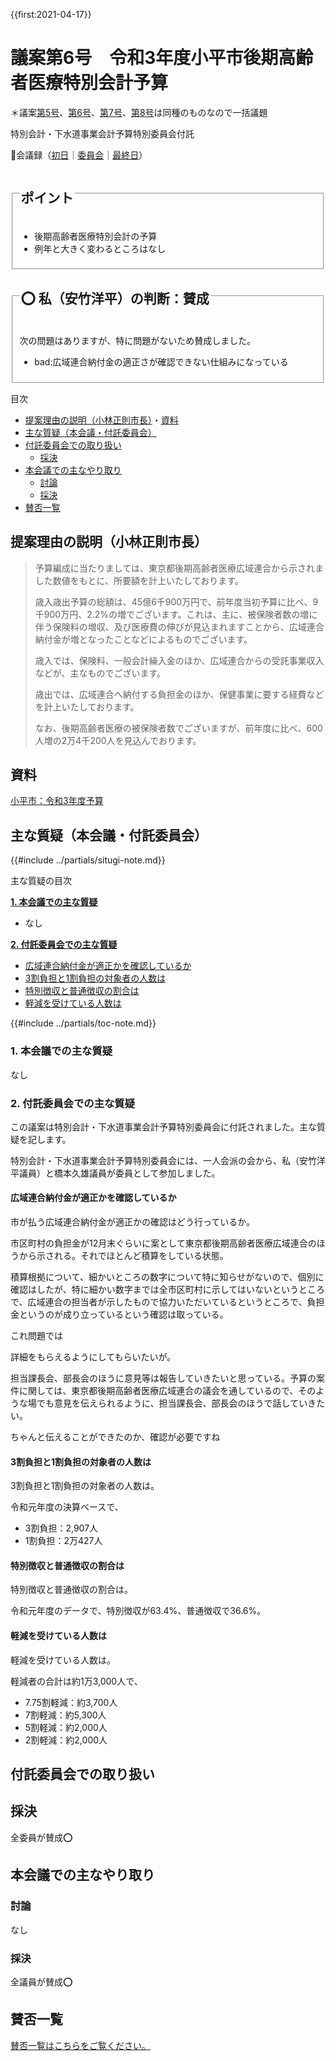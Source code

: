 {{first:2021-04-17}}

# 議案第6号　令和3年度小平市後期高齢者医療特別会計予算

＊議案[第5号](./gian-5.md)、[第6号](gian-6.md)、[第7号](gian-7.md)、[第8号](gian-8.md)は同種のものなので一括議題

<i class="fa fa-gavel" aria-hidden="true"></i> 特別会計・下水道事業会計予算特別委員会付託


<p id="read-kaigiroku">📄会議録（<a href="https://ssp.kaigiroku.net/tenant/kodaira/SpMinuteView.html?council_id=1201&schedule_id=2&minute_id=196&is_search=true">初日</a>｜<a href="https://ssp.kaigiroku.net/tenant/kodaira/SpMinuteView.html?council_id=1200&schedule_id=3&minute_id=116&is_search=true">委員会</a>｜<a href="https://ssp.kaigiroku.net/tenant/kodaira/SpMinuteView.html?council_id=1201&schedule_id=7&minute_id=131&is_search=true">最終日</a>）</p>

<fieldset class="pnt">
  <legend><h2>ポイント</h2></legend>

- 後期高齢者医療特別会計の予算
- 例年と大きく変わるところはなし

</fieldset>

<fieldset class="sanpi">
  <legend><h2>⭕️ 私（安竹洋平）の判断：賛成</h2></legend>

次の問題はありますが、特に問題がないため賛成しました。

- bad:広域連合納付金の適正さが確認できない仕組みになっている

</fieldset>

<div class="toc">

目次

- [提案理由の説明（小林正則市長）](#提案理由の説明小林正則市長)・[資料](#資料)
- [主な質疑（本会議・付託委員会）](#主な質疑本会議付託委員会)
- [付託委員会での取り扱い](#付託委員会での取り扱い)
  - [採決](#採決)
- [本会議での主なやり取り](#本会議での主なやり取り)
  - [討論](#討論)
  - [採決](#採決-1)
- [賛否一覧](#賛否一覧)

</div>

## 提案理由の説明（小林正則市長）

> 予算編成に当たりましては、東京都後期高齢者医療広域連合から示されました数値をもとに、所要額を計上いたしております。
>
> 歳入歳出予算の総額は、45億6千900万円で、前年度当初予算に比べ、9千900万円、2.2%の増でございます。これは、主に、被保険者数の増に伴う保険料の増収、及び医療費の伸びが見込まれますことから、広域連合納付金が増となったことなどによるものでございます。
>
> 歳入では、保険料、一般会計繰入金のほか、広域連合からの受託事業収入などが、主なものでございます。
>
> 歳出では、広域連合へ納付する負担金のほか、保健事業に要する経費などを計上いたしております。
>
> なお、後期高齢者医療の被保険者数でございますが、前年度に比べ、600人増の2万4千200人を見込んでおります。

## 資料

[小平市：令和3年度予算](https://www.city.kodaira.tokyo.jp/kurashi/085/085735.html)

<div class="ippan-situgi">

## 主な質疑（本会議・付託委員会）
{{#include ../partials/situgi-note.md}}

<div class="toc">

主な質疑の目次

**[1. 本会議での主な質疑](#1-本会議での主な質疑)**

- なし

**[2. 付託委員会での主な質疑](#2-付託委員会での主な質疑)**

- [広域連合納付金が適正かを確認しているか](#広域連合納付金が適正かを確認しているか)
- [3割負担と1割負担の対象者の人数は](#3割負担と1割負担の対象者の人数は)
- [特別徴収と普通徴収の割合は](#特別徴収と普通徴収の割合は)
- [軽減を受けている人数は](#軽減を受けている人数は)

{{#include ../partials/toc-note.md}}

</div>

### 1. 本会議での主な質疑
なし

### 2. 付託委員会での主な質疑
この議案は特別会計・下水道事業会計予算特別委員会に付託されました。主な質疑を記します。

特別会計・下水道事業会計予算特別委員会には、一人会派の会から、私（安竹洋平議員）と橋本久雄議員が委員として参加しました。

#### 広域連合納付金が適正かを確認しているか

<div class="bln bleft" data-speaker="他会派の議員">

市が払う広域連合納付金が適正かの確認はどう行っているか。

</div>

<div class="bln bright" data-speaker="保険年金課長補佐（後藤）">

市区町村の負担金が12月末ぐらいに案として東京都後期高齢者医療広域連合のほうから示される。それでほとんど積算をしている状態。

積算根拠について、細かいところの数字について特に知らせがないので、個別に確認はしたが、特に細かい数字までは全市区町村に示してはいないというところで、広域連合の担当者が示したもので協力いただいているというところで、負担金というのが成り立っているという確認は取っている。

</div>

<div class="bln bleft thought">

これ問題では

</div>

<div class="bln bleft" data-speaker="他会派の議員">

詳細をもらえるようにしてもらいたいが。

</div>

<div class="bln bright" data-speaker="保険年金課長（澁谷）">

担当課長会、部長会のほうに意見等は報告していきたいと思っている。予算の案件に関しては、東京都後期高齢者医療広域連合の議会を通しているので、そのような場でも意見を伝えられるように、担当課長会、部長会のほうで話していきたい。

</div>

<div class="bln bleft thought">

ちゃんと伝えることができたのか、確認が必要ですね

</div>

#### 3割負担と1割負担の対象者の人数は

<div class="bln bleft" data-speaker="他会派の議員">

3割負担と1割負担の対象者の人数は。

</div>

<div class="bln bright" data-speaker="保険年金課長補佐（後藤）">

令和元年度の決算ベースで、

- 3割負担：2,907人
- 1割負担：2万427人

</div>

#### 特別徴収と普通徴収の割合は

<div class="bln bleft" data-speaker="他会派の議員">

特別徴収と普通徴収の割合は。

</div>

<div class="bln bright" data-speaker="保険年金課長補佐（後藤）">

令和元年度のデータで、特別徴収が63.4%、普通徴収で36.6%。

</div>

#### 軽減を受けている人数は

<div class="bln bleft" data-speaker="他会派の議員">

軽減を受けている人数は。

</div>

<div class="bln bright" data-speaker="保険年金課長（澁谷）">

軽減者の合計は約1万3,000人で、
- 7.75割軽減：約3,700人
- 7割軽減：約5,300人
- 5割軽減：約2,000人
- 2割軽減：約2,000人

</div>

</div>

## 付託委員会での取り扱い
## 採決

全委員が賛成⭕️


## 本会議での主なやり取り
### 討論
なし

### 採決
全議員が賛成⭕️

## 賛否一覧
[賛否一覧はこちらをご覧ください。](../kekka-ichiran.md#賛否)

